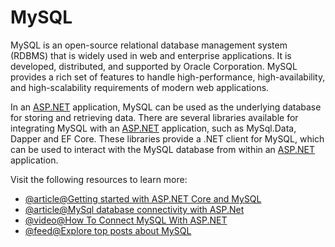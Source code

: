# MySQL

MySQL is an open-source relational database management system (RDBMS) that is widely used in web and enterprise applications. It is developed, distributed, and supported by Oracle Corporation. MySQL provides a rich set of features to handle high-performance, high-availability, and high-scalability requirements of modern web applications.

In an [ASP.NET](http://ASP.NET) application, MySQL can be used as the underlying database for storing and retrieving data. There are several libraries available for integrating MySQL with an [ASP.NET](http://ASP.NET) application, such as MySql.Data, Dapper and EF Core. These libraries provide a .NET client for MySQL, which can be used to interact with the MySQL database from within an [ASP.NET](http://ASP.NET) application.

Visit the following resources to learn more:

- [@article@Getting started with ASP.NET Core and MySQL](https://dev.mysql.com/blog-archive/getting-started-with-asp-net-core-and-mysql-connectornet/)
- [@article@MySql database connectivity with ASP.Net](https://www.c-sharpcorner.com/UploadFile/brij_mcn/mysql-database-connectivity-with-Asp-Net/)
- [@video@How To Connect MySQL With ASP.NET](https://www.youtube.com/watch?v=g5rVd1JGbIg)
- [@feed@Explore top posts about MySQL](https://app.daily.dev/tags/mysql?ref=roadmapsh)